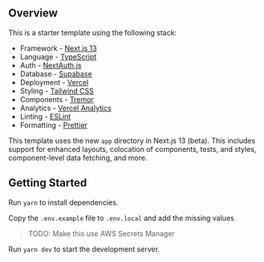 ## Overview

This is a starter template using the following stack:


- Framework - [Next.js 13](https://nextjs.org/13)
- Language - [TypeScript](https://www.typescriptlang.org)
- Auth - [NextAuth.js](https://next-auth.js.org)
- Database - [Supabase](https://supabase.com)
- Deployment - [Vercel](https://vercel.com/docs/concepts/next.js/overview)
- Styling - [Tailwind CSS](https://tailwindcss.com)
- Components - [Tremor](https://www.tremor.so)
- Analytics - [Vercel Analytics](https://vercel.com/analytics)
- Linting - [ESLint](https://eslint.org)
- Formatting - [Prettier](https://prettier.io)

This template uses the new `app` directory in Next.js 13 (beta). This includes support for enhanced layouts, colocation of components, tests, and styles, component-level data fetching, and more.

## Getting Started

Run `yarn` to install dependencies.

Copy the `.env.example` file to `.env.local` and add the missing values

> TODO: Make this use AWS Secrets Manager 

Run `yarn dev` to start the development server.

